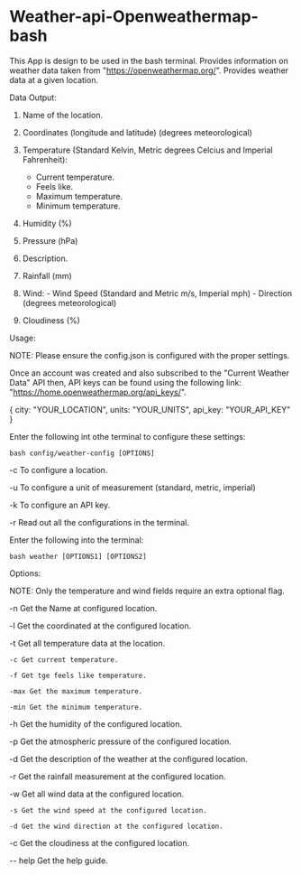 # Weather-api-Openweathermap-bash


This App is design to be used in the bash terminal. 
Provides information on weather data taken from "https://openweathermap.org/".
Provides weather data at a given location.

Data Output:

1. Name of the location.
2. Coordinates (longitude and latitude) (degrees meteorological)
3. Temperature (Standard Kelvin, Metric degrees Celcius and Imperial Fahrenheit):
			
	- Current temperature.
	- Feels like.
	- Maximum temperature.
	- Minimum temperature.
	
4. Humidity (%)
5. Pressure (hPa)
6. Description.
7. Rainfall (mm)
8. Wind:
			- Wind Speed (Standard and Metric m/s, Imperial mph)
			- Direction (degrees meteorological) 
9. Cloudiness (%)

Usage:

NOTE: Please ensure the config.json is configured with the proper settings.

Once an account was created and also subscribed to the "Current Weather Data" API then,
API keys can be found using the following link: "https://home.openweathermap.org/api_keys/".


{
	city: "YOUR_LOCATION",
	units: "YOUR_UNITS",
	api_key: "YOUR_API_KEY"
}

Enter the following int othe terminal to configure these settings:

	bash config/weather-config [OPTIONS]

-c To configure a location.

-u To configure a unit of measurement (standard, metric, imperial)

-k To configure an API key.

-r Read out all the configurations in the terminal.

Enter the following into the terminal:

	bash weather [OPTIONS1] [OPTIONS2]

Options:

NOTE: Only the temperature and wind fields require an extra optional flag. 

-n Get the Name at configured location.

-l Get the coordinated at the configured location.

-t Get all temperature data at the location.

	-c Get current temperature.
	
	-f Get tge feels like temperature.
	
	-max Get the maximum temperature.
	
	-min Get the minimum temperature.
	
-h Get the humidity of the configured location.

-p Get the atmospheric pressure of the configured location.

-d Get the description of the weather at the configured location.

-r Get the rainfall measurement at the configured location.

-w Get all wind data at the configured location.

	-s Get the wind speed at the configured location.
	
	-d Get the wind direction at the configured location.
	
-c Get the cloudiness at the configured location. 

-- help Get the help guide.

